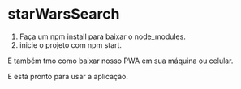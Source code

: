 # starWarsSearch

1. Faça um npm install para baixar o node_modules.
2. inicie o projeto com npm start.

E também tmo como baixar nosso PWA em sua máquina ou celular.

E está pronto para usar a aplicação.
